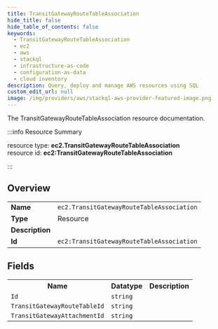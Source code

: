 ```yaml
---
title: TransitGatewayRouteTableAssociation
hide_title: false
hide_table_of_contents: false
keywords:
  - TransitGatewayRouteTableAssociation
  - ec2
  - aws
  - stackql
  - infrastructure-as-code
  - configuration-as-data
  - cloud inventory
description: Query, deploy and manage AWS resources using SQL
custom_edit_url: null
image: /img/providers/aws/stackql-aws-provider-featured-image.png
---
```

The TransitGatewayRouteTableAssociation resource documentation.

:::info Resource Summary

<div class="row">
<div class="providerDocColumn">
<span>resource type:&nbsp;<b>ec2.TransitGatewayRouteTableAssociation</b></span><br />
<span>resource id:&nbsp;<b>ec2:TransitGatewayRouteTableAssociation</b></span><br />
</div>
</div>

:::

## Overview
<table><tbody>
<tr><td><b>Name</b></td><td><code>ec2.TransitGatewayRouteTableAssociation</code></td></tr>
<tr><td><b>Type</b></td><td>Resource</td></tr>
<tr><td><b>Description</b></td><td></td></tr>
<tr><td><b>Id</b></td><td><code>ec2:TransitGatewayRouteTableAssociation</code></td></tr>
</tbody></table>

## Fields
<table><tbody>
<tr><th>Name</th><th>Datatype</th><th>Description</th></tr>
<tr><td><code>Id</code></td><td><code>string</code></td><td></td></tr><tr><td><code>TransitGatewayRouteTableId</code></td><td><code>string</code></td><td></td></tr><tr><td><code>TransitGatewayAttachmentId</code></td><td><code>string</code></td><td></td></tr>
</tbody></table>